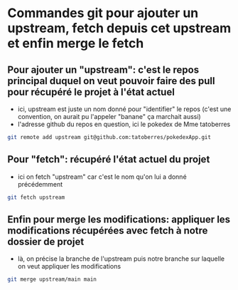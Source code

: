 # Commandes git pour ajouter un upstream, fetch depuis cet upstream et enfin merge le fetch

## Pour ajouter un "upstream": c'est le repos principal duquel on veut pouvoir faire des pull pour récupéré le projet à l'état actuel

- ici, upstream est juste un nom donné pour "identifier" le repos (c'est une convention, on aurait pu l'appeler "banane" ça marchait aussi)
- l'adresse github du repos en question, ici le pokedex de Mme tatoberres

```bash
git remote add upstream git@github.com:tatoberres/pokedexApp.git
```

## Pour "fetch": récupéré l'état actuel du projet

- ici on fetch "upstream" car c'est le nom qu'on lui a donné précédemment

```bash
git fetch upstream
```

## Enfin pour merge les modifications: appliquer les modifications récupérées avec fetch à notre dossier de projet

- là, on précise la branche de l'upstream puis notre branche sur laquelle on veut appliquer les modifications

```bash
git merge upstream/main main
```
